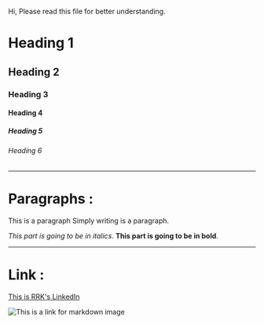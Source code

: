 Hi, Please read this file for better understanding.
# Heading 1
## Heading 2
### Heading 3
#### Heading 4
##### Heading 5
###### Heading 6

---

# Paragraphs :
This is a paragraph
Simply writing is a paragraph.

*This part is going to be in italics*.
**This part is going to be in bold**.

---

# Link :
[This is RRK's LinkedIn](https://www.linkedin.com/in/rishi-raj-kumar-172334231/)

![This is a link for markdown image](https://upload.wikimedia.org/wikipedia/commons/4/48/Markdown-mark.svg)
